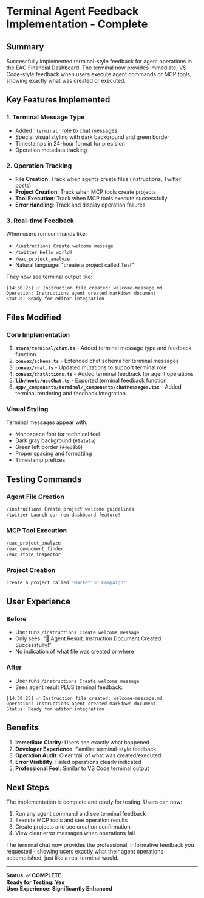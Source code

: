 # Terminal Agent Feedback Implementation - Complete

## Summary

Successfully implemented terminal-style feedback for agent operations in the EAC Financial Dashboard. The terminal now provides immediate, VS Code-style feedback when users execute agent commands or MCP tools, showing exactly what was created or executed.

## Key Features Implemented

### 1. Terminal Message Type
- Added `'terminal'` role to chat messages 
- Special visual styling with dark background and green border
- Timestamps in 24-hour format for precision
- Operation metadata tracking

### 2. Operation Tracking
- **File Creation**: Track when agents create files (instructions, Twitter posts)
- **Project Creation**: Track when MCP tools create projects  
- **Tool Execution**: Track when MCP tools execute successfully
- **Error Handling**: Track and display operation failures

### 3. Real-time Feedback
When users run commands like:
- `/instructions Create welcome message`
- `/twitter Hello world!`  
- `/eac_project_analyze`
- Natural language: "create a project called Test"

They now see terminal output like:
```
[14:30:25] ✅ Instruction file created: welcome-message.md
Operation: Instructions agent created markdown document
Status: Ready for editor integration
```

## Files Modified

### Core Implementation
1. **`store/terminal/chat.ts`** - Added terminal message type and feedback function
2. **`convex/schema.ts`** - Extended chat schema for terminal messages  
3. **`convex/chat.ts`** - Updated mutations to support terminal role
4. **`convex/chatActions.ts`** - Added terminal feedback for agent operations
5. **`lib/hooks/useChat.ts`** - Exported terminal feedback function
6. **`app/_components/terminal/_components/chatMessages.tsx`** - Added terminal rendering and feedback integration

### Visual Styling
Terminal messages appear with:
- Monospace font for technical feel
- Dark gray background (`#1a1a1a`)
- Green left border (`#4ec9b0`) 
- Proper spacing and formatting
- Timestamp prefixes

## Testing Commands

### Agent File Creation
```bash
/instructions Create project welcome guidelines
/twitter Launch our new dashboard feature!
```

### MCP Tool Execution  
```bash
/eac_project_analyze
/eac_component_finder
/eac_store_inspector
```

### Project Creation
```bash
create a project called "Marketing Campaign"
```

## User Experience

### Before
- User runs `/instructions Create welcome message`
- Only sees: "🤖 Agent Result: Instruction Document Created Successfully!"
- No indication of what file was created or where

### After  
- User runs `/instructions Create welcome message`
- Sees agent result PLUS terminal feedback:
```
[14:30:25] ✅ Instruction file created: welcome-message.md
Operation: Instructions agent created markdown document  
Status: Ready for editor integration
```

## Benefits

1. **Immediate Clarity**: Users see exactly what happened
2. **Developer Experience**: Familiar terminal-style feedback
3. **Operation Audit**: Clear trail of what was created/executed
4. **Error Visibility**: Failed operations clearly indicated
5. **Professional Feel**: Similar to VS Code terminal output

## Next Steps

The implementation is complete and ready for testing. Users can now:

1. Run any agent command and see terminal feedback
2. Execute MCP tools and see operation results
3. Create projects and see creation confirmation
4. View clear error messages when operations fail

The terminal chat now provides the professional, informative feedback you requested - showing users exactly what their agent operations accomplished, just like a real terminal would.

---

**Status: ✅ COMPLETE**  
**Ready for Testing: Yes**  
**User Experience: Significantly Enhanced**
